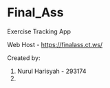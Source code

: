 # Final_Ass
Exercise Tracking App

Web Host - https://finalass.ct.ws/

Created by:
1. Nurul Harisyah - 293174
2. 
